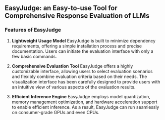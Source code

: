 ## EasyJudge: an Easy-to-use Tool for Comprehensive Response Evaluation of LLMs

### Features of EasyJudge

1. **Lightweight Usage Model**
   EasyJudge is built to minimize dependency requirements, offering a simple installation process and precise documentation. Users can initiate the evaluation interface with only a few basic commands.

2. **Comprehensive Evaluation Tool**
   EasyJudge offers a highly customizable interface, allowing users to select evaluation scenarios and flexibly combine evaluation criteria based on their needs. The visualization interface has been carefully designed to provide users with an intuitive view of various aspects of the evaluation results.

3. **Efficient Inference Engine**
   EasyJudge employs model quantization, memory management optimization, and hardware acceleration support to enable efficient inference. As a result, EasyJudge can run seamlessly on consumer-grade GPUs and even CPUs.

